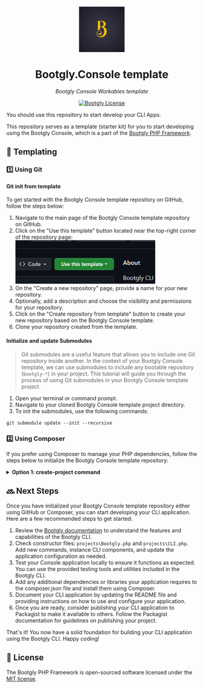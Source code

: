 <p align="center">
  <img src="https://github.com/bootgly/.github/raw/main/favicon-temp1-128.png" alt="bootgly-logo" width="120px" height="120px"/>
</p>
<h1 align="center">Bootgly.Console template</h1>
<p align="center">
  <i>Bootgly Console Workables template</i>
</p>
<p align="center">
  <a href="https://packagist.org/packages/bootgly/bootgly">
    <img alt="Bootgly License" src="https://img.shields.io/github/license/bootgly/bootgly"/>
  </a>
</p>

You should use this repository to start develop your CLI Apps.

This repository serves as a template (starter kit) for you to start developing using the Bootgly Console, which is a part of the [Bootgly PHP Framework][BOOTGLY_PHP_FRAMEWORK].

## 🧩 Templating

### 1️⃣ Using Git

#### Git init from template

To get started with the Bootgly Console template repository on GitHub, follow the steps below:

1. Navigate to the main page of the Bootgly Console template repository on GitHub.
2. Click on the "Use this template" button located near the top-right corner of the repository page:
![Click on the "Use this template"](https://github.com/bootgly/.github/raw/main/screenshots/bootgly-php-framework/Bootgly.CLI-template.png)
3. On the "Create a new repository" page, provide a name for your new repository.
4. Optionally, add a description and choose the visibility and permissions for your repository.
5. Click on the "Create repository from template" button to create your new repository based on the Bootgly Console template.
6. Clone your repository created from the template.

#### Initialize and update Submodules

> Git submodules are a useful feature that allows you to include one Git repository inside another. In the context of your Bootgly Console template, we can use submodules to include any bootable repository (`bootgly-*`) in your project. This tutorial will guide you through the process of using Git submodules in your Bootgly Console template project.

1. Open your terminal or command prompt.
2. Navigate to your cloned Bootgly Console template project directory.
3. To init the submodules, use the following commands:

```
git submodule update --init --recursive
```

### 2️⃣ Using Composer

If you prefer using Composer to manage your PHP dependencies, follow the steps below to initialize the Bootgly Console template repository:

<details>
  <summary><b>Option 1: create-project command</b></summary>

  To create a new project using the Bootgly Console template and Composer's create-project command, follow these steps:

  1. Open your terminal or command prompt.
  2. Run the following command to create a new project based on the Bootgly Console template:

  ```
  composer create-project bootgly/bootgly.console bootgly.console
  ```

  Replace `bootgly.console` with the desired name of your project directory.

  **Composer will download the Bootgly Console template and its dependencies, and create the project structure for you.**
</details>

<!--
#### Option 2 - package init

1. Open your terminal or command prompt.
2. Create a new directory for your project and navigate to it:

```
mkdir my-bootgly-console-app
cd my-bootgly-console-app
```

3. Initialize a new Composer project within your directory:

```
composer init
```

4. When prompted, provide the necessary information for your project such as package name, description, author, etc.
5. After completing the initialization, open the composer.json file in a text editor.
6. Under the require section, add the following line to include the Bootgly CLI template as a dependency:

```json
"require": {
   "bootgly/bootgly.console": "1.0.0"
}
```

7. Save the changes to the composer.json file.
8. Run the following command to install the Bootgly Console template and its dependencies:

```
composer install
```
-->
## 🔜 Next Steps

Once you have initialized your Bootgly Console template repository either using GitHub or Composer, you can start developing your CLI application. Here are a few recommended steps to get started:

1. Review the [Bootgly documentation][BOOTGLY_DOCS] to understand the features and capabilities of the Bootgly CLI.
2. Check constructor files: `projects\Bootgly.php` and `projects\CLI.php`. Add new commands, instance CLI components, and update the application configuration as needed.
3. Test your Console application locally to ensure it functions as expected. You can use the provided testing tools and utilities included in the Bootgly CLI.
4. Add any additional dependencies or libraries your application requires to the composer.json file and install them using Composer.
5. Document your CLI application by updating the README file and providing instructions on how to use and configure your application.
6. Once you are ready, consider publishing your CLI application to Packagist to make it available to others. Follow the Packagist documentation for guidelines on publishing your project.

That's it! You now have a solid foundation for building your CLI application using the Bootgly CLI. Happy coding!

## 📃 License

The Bootgly PHP Framework is open-sourced software licensed under the [MIT license][MIT_LICENSE].

<!-- Links -->
[BOOTGLY_DOCS]: https://docs.bootgly.com
[BOOTGLY_PHP_FRAMEWORK]: https://github.com/bootgly/bootgly
[MIT_LICENSE]: https://opensource.org/licenses/MIT
